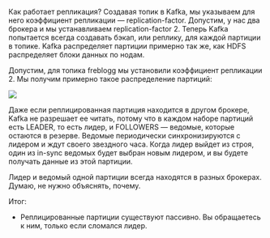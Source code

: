 Как работает репликация? Создавая топик в Kafka, мы указываем для него коэффициент репликации — replication-factor. Допустим, у нас два брокера и мы устанавливаем replication-factor 2. Теперь Kafka попытается всегда создавать бэкап, или реплику, для каждой партиции в топике. Kafka распределяет партиции примерно так же, как HDFS распределяет блоки данных по нодам.  
  
Допустим, для топика freblogg мы установили коэффициент репликации 2. Мы получим примерно такое распределение партиций:  
  

![](https://static.tildacdn.com/tild3130-3832-4563-b964-346430376165/tmhocwn0giruofl_xyyx.png)

  
  
Даже если реплицированная партиция находится в другом брокере, Kafka не разрешает ее читать, потому что в каждом наборе партиций есть LEADER, то есть лидер, и FOLLOWERS — ведомые, которые остаются в резерве. Ведомые периодически синхронизируются с лидером и ждут своего звездного часа. Когда лидер выйдет из строя, один из in-sync ведомых будет выбран новым лидером, и вы будете получать данные из этой партиции.  
  
Лидер и ведомый одной партиции всегда находятся в разных брокерах. Думаю, не нужно объяснять, почему.

Итог:
- Реплицированные партиции существуют пассивно. Вы обращаетесь к ним, только если сломался лидер.